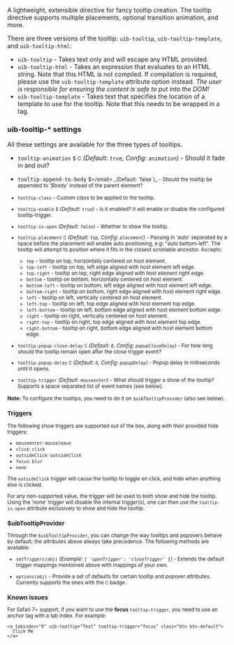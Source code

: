 A lightweight, extensible directive for fancy tooltip creation. The tooltip
directive supports multiple placements, optional transition animation, and more.

There are three versions of the tooltip: `uib-tooltip`, `uib-tooltip-template`, and
`uib-tooltip-html`:

* `uib-tooltip` -
  Takes text only and will escape any HTML provided.
* `uib-tooltip-html` -
  Takes an expression that evaluates to an HTML string. Note that this HTML is not compiled. If compilation is required, please use the `uib-tooltip-template` attribute option instead. *The user is responsible for ensuring the content is safe to put into the DOM!*
* `uib-tooltip-template` -
  Takes text that specifies the location of a template to use for the tooltip. Note that this needs to be wrapped in a tag.

### uib-tooltip-* settings

All these settings are available for the three types of tooltips.

* `tooltip-animation`
  <small class="badge">$</small>
  <small class="badge">C</small>
  _(Default: `true`, Config: `animation`)_ -
  Should it fade in and out?

* `tooltip-append-to-body`
  <small class="badge">$</small>
  _(Default: `false`)_ -
  Should the tooltip be appended to '$body' instead of the parent element?

* `tooltip-class` -
  Custom class to be applied to the tooltip.

* `tooltip-enable`
  <small class="badge">$</small>
  _(Default: `true`)_ -
  Is it enabled? It will enable or disable the configured tooltip-trigger.

* `tooltip-is-open`
  <i class="glyphicon glyphicon-eye-open"></i>
  _(Default: `false`)_ -
  Whether to show the tooltip.

* `tooltip-placement`
  <small class="badge">C</small>
  _(Default: `top`, Config: `placement`)_ -
  Passing in 'auto' separated by a space before the placement will enable auto positioning, e.g: "auto bottom-left". The tooltip will attempt to position where it fits in the closest scrollable ancestor. Accepts:

   * `top` - tooltip on top, horizontally centered on host element.
   * `top-left` - tooltip on top, left edge aligned with host element left edge.
   * `top-right` - tooltip on top, right edge aligned with host element right edge.
   * `bottom` - tooltip on bottom, horizontally centered on host element.
   * `bottom-left` - tooltip on bottom, left edge aligned with host element left edge.
   * `bottom-right` - tooltip on bottom, right edge aligned with host element right edge.
   * `left` - tooltip on left, vertically centered on host element.
   * `left-top` - tooltip on left, top edge aligned with host element top edge.
   * `left-bottom` - tooltip on left, bottom edge aligned with host element bottom edge.
   * `right` - tooltip on right, vertically centered on host element.
   * `right-top` - tooltip on right, top edge aligned with host element top edge.
   * `right-bottom` - tooltip on right, bottom edge aligned with host element bottom edge.

* `tooltip-popup-close-delay`
  <small class="badge">C</small>
  _(Default: `0`, Config: `popupCloseDelay`)_ -
  For how long should the tooltip remain open after the close trigger event?

* `tooltip-popup-delay`
  <small class="badge">C</small>
  _(Default: `0`, Config: `popupDelay`)_ -
  Popup delay in milliseconds until it opens.

* `tooltip-trigger`
  _(Default: `mouseenter`)_ -
  What should trigger a show of the tooltip? Supports a space separated list of event names (see below).

**Note:** To configure the tooltips, you need to do it on `$uibTooltipProvider` (also see below).

### Triggers

The following show triggers are supported out of the box, along with their provided hide triggers:

- `mouseenter`: `mouseleave`
- `click`: `click`
- `outsideClick`: `outsideClick`
- `focus`: `blur`
- `none`

The `outsideClick` trigger will cause the tooltip to toggle on click, and hide when anything else is clicked.

For any non-supported value, the trigger will be used to both show and hide the
tooltip. Using the 'none' trigger will disable the internal trigger(s), one can
then use the `tooltip-is-open` attribute exclusively to show and hide the tooltip.

### $uibTooltipProvider

Through the `$uibTooltipProvider`, you can change the way tooltips and popovers
behave by default; the attributes above always take precedence. The following
methods are available:

* `setTriggers(obj)`
  _(Example: `{ 'openTrigger': 'closeTrigger' }`)_ -
  Extends the default trigger mappings mentioned above with mappings of your own.

* `options(obj)` -
  Provide a set of defaults for certain tooltip and popover attributes. Currently supports the ones with the <small class="badge">C</small> badge.

### Known issues

For Safari 7+ support, if you want to use the **focus** `tooltip-trigger`, you need to use an anchor tag with a tab index. For example:

```
<a tabindex="0" uib-tooltip="Test" tooltip-trigger="focus" class="btn btn-default">
  Click Me
</a>
```
